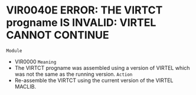 # VIR0040E ERROR: THE VIRTCT progname IS INVALID: VIRTEL CANNOT CONTINUE
`Module`
- VIR0000
`Meaning`
- The VIRTCT progname was assembled using a version of VIRTEL which was not the same as the running version.
`Action`
- Re-assemble the VIRTCT using the current version of the VIRTEL MACLIB.
